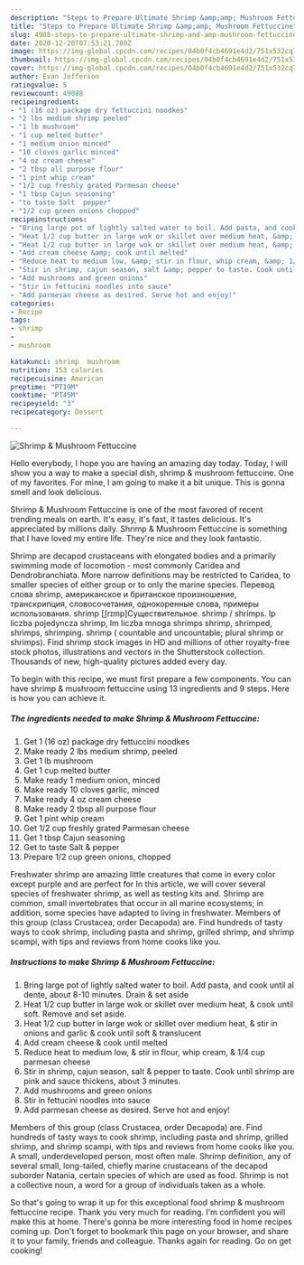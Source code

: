 ```yaml
---
description: "Steps to Prepare Ultimate Shrimp &amp;amp; Mushroom Fettuccine"
title: "Steps to Prepare Ultimate Shrimp &amp;amp; Mushroom Fettuccine"
slug: 4988-steps-to-prepare-ultimate-shrimp-and-amp-mushroom-fettuccine
date: 2020-12-20T07:53:21.780Z
image: https://img-global.cpcdn.com/recipes/04b0f4cb4691e4d2/751x532cq70/shrimp-mushroom-fettuccine-recipe-main-photo.jpg
thumbnail: https://img-global.cpcdn.com/recipes/04b0f4cb4691e4d2/751x532cq70/shrimp-mushroom-fettuccine-recipe-main-photo.jpg
cover: https://img-global.cpcdn.com/recipes/04b0f4cb4691e4d2/751x532cq70/shrimp-mushroom-fettuccine-recipe-main-photo.jpg
author: Evan Jefferson
ratingvalue: 5
reviewcount: 49088
recipeingredient:
- "1 (16 oz) package dry fettuccini noodkes"
- "2 lbs medium shrimp peeled"
- "1 lb mushroom"
- "1 cup melted butter"
- "1 medium onion minced"
- "10 cloves garlic minced"
- "4 oz cream cheese"
- "2 tbsp all purpose flour"
- "1 pint whip cream"
- "1/2 cup freshly grated Parmesan cheese"
- "1 tbsp Cajun seasoning"
- "to taste Salt  pepper"
- "1/2 cup green onions chopped"
recipeinstructions:
- "Bring large pot of lightly salted water to boil. Add pasta, and cook until al dente, about 8-10 minutes. Drain &amp; set aside"
- "Heat 1/2 cup butter in large wok or skillet over medium heat, &amp; cook until soft. Remove and set aside."
- "Heat 1/2 cup butter in large wok or skillet over medium heat, &amp; stir in onions and garlic &amp; cook until soft &amp; translucent"
- "Add cream cheese &amp; cook until melted"
- "Reduce heat to medium low, &amp; stir in flour, whip cream, &amp; 1/4 cup parmesan cheese"
- "Stir in shrimp, cajun season, salt &amp; pepper to taste. Cook until shrimp are pink and sauce thickens, about 3 minutes."
- "Add mushrooms and green onions"
- "Stir in fettucini noodles into sauce"
- "Add parmesan cheese as desired. Serve hot and enjoy!"
categories:
- Recipe
tags:
- shrimp
- 
- mushroom

katakunci: shrimp  mushroom 
nutrition: 153 calories
recipecuisine: American
preptime: "PT19M"
cooktime: "PT45M"
recipeyield: "3"
recipecategory: Dessert

---
```



![Shrimp &amp; Mushroom Fettuccine](https://img-global.cpcdn.com/recipes/04b0f4cb4691e4d2/751x532cq70/shrimp-mushroom-fettuccine-recipe-main-photo.jpg)

Hello everybody, I hope you are having an amazing day today. Today, I will show you a way to make a special dish, shrimp &amp; mushroom fettuccine. One of my favorites. For mine, I am going to make it a bit unique. This is gonna smell and look delicious.

Shrimp &amp; Mushroom Fettuccine is one of the most favored of recent trending meals on earth. It's easy, it's fast, it tastes delicious. It's appreciated by millions daily. Shrimp &amp; Mushroom Fettuccine is something that I have loved my entire life. They're nice and they look fantastic.

Shrimp are decapod crustaceans with elongated bodies and a primarily swimming mode of locomotion - most commonly Caridea and Dendrobranchiata. More narrow definitions may be restricted to Caridea, to smaller species of either group or to only the marine species. Перевод слова shrimp, американское и британское произношение, транскрипция, словосочетания, однокоренные слова, примеры использования. shrimp [ʃrɪmp]Существительное. shrimp / shrimps. lp liczba pojedyncza shrimp, lm liczba mnoga shrimps shrimp, shrimped, shrimps, shrimping. shrimp ( countable and uncountable; plural shrimp or shrimps). Find shrimp stock images in HD and millions of other royalty-free stock photos, illustrations and vectors in the Shutterstock collection. Thousands of new, high-quality pictures added every day.


To begin with this recipe, we must first prepare a few components. You can have shrimp &amp; mushroom fettuccine using 13 ingredients and 9 steps. Here is how you can achieve it.

<!--inarticleads1-->

##### The ingredients needed to make Shrimp &amp; Mushroom Fettuccine:

1. Get 1 (16 oz) package dry fettuccini noodkes
1. Make ready 2 lbs medium shrimp, peeled
1. Get 1 lb mushroom
1. Get 1 cup melted butter
1. Make ready 1 medium onion, minced
1. Make ready 10 cloves garlic, minced
1. Make ready 4 oz cream cheese
1. Make ready 2 tbsp all purpose flour
1. Get 1 pint whip cream
1. Get 1/2 cup freshly grated Parmesan cheese
1. Get 1 tbsp Cajun seasoning
1. Get to taste Salt &amp; pepper
1. Prepare 1/2 cup green onions, chopped


Freshwater shrimp are amazing little creatures that come in every color except purple and are perfect for In this article, we will cover several species of freshwater shrimp, as well as testing kits and. Shrimp are common, small invertebrates that occur in all marine ecosystems; in addition, some species have adapted to living in freshwater. Members of this group (class Crustacea, order Decapoda) are. Find hundreds of tasty ways to cook shrimp, including pasta and shrimp, grilled shrimp, and shrimp scampi, with tips and reviews from home cooks like you. 

<!--inarticleads2-->

##### Instructions to make Shrimp &amp; Mushroom Fettuccine:

1. Bring large pot of lightly salted water to boil. Add pasta, and cook until al dente, about 8-10 minutes. Drain &amp; set aside
1. Heat 1/2 cup butter in large wok or skillet over medium heat, &amp; cook until soft. Remove and set aside.
1. Heat 1/2 cup butter in large wok or skillet over medium heat, &amp; stir in onions and garlic &amp; cook until soft &amp; translucent
1. Add cream cheese &amp; cook until melted
1. Reduce heat to medium low, &amp; stir in flour, whip cream, &amp; 1/4 cup parmesan cheese
1. Stir in shrimp, cajun season, salt &amp; pepper to taste. Cook until shrimp are pink and sauce thickens, about 3 minutes.
1. Add mushrooms and green onions
1. Stir in fettucini noodles into sauce
1. Add parmesan cheese as desired. Serve hot and enjoy!


Members of this group (class Crustacea, order Decapoda) are. Find hundreds of tasty ways to cook shrimp, including pasta and shrimp, grilled shrimp, and shrimp scampi, with tips and reviews from home cooks like you. A small, underdeveloped person, most often male. Shrimp definition, any of several small, long-tailed, chiefly marine crustaceans of the decapod suborder Natania, certain species of which are used as food. Shrimp is not a collective noun, a word for a group of individuals taken as a whole. 

So that's going to wrap it up for this exceptional food shrimp &amp; mushroom fettuccine recipe. Thank you very much for reading. I'm confident you will make this at home. There's gonna be more interesting food in home recipes coming up. Don't forget to bookmark this page on your browser, and share it to your family, friends and colleague. Thanks again for reading. Go on get cooking!
